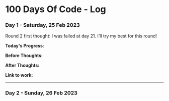 # 100 Days Of Code - Log

### Day 1 - Saturday, 25 Feb 2023

Round 2 first thought: I was failed at day 21. I'll try my best for this round!

**Today's Progress**: 

**Before Thoughts:** 


**After Thoughts:** 


**Link to work:** 

 
---
 
 ### Day 2 - Sunday, 26 Feb 2023

